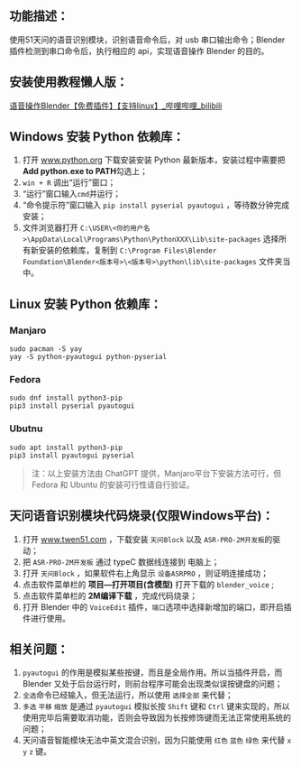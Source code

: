 ## 功能描述：
使用51天问的语音识别模块，识别语音命令后，对 usb 串口输出命令；Blender 插件检测到串口命令后，执行相应的 api，实现语音操作 Blender 的目的。

## 安装使用教程懒人版：
[语音操作Blender【免费插件】【支持linux】\_哔哩哔哩\_bilibili](https://www.bilibili.com/video/BV12w2CYWEUp/?spm_id_from=333.999.0.0&vd_source=e4cbc5ec88a2d9cfc7450c34eb007abe)

## Windows 安装 Python 依赖库：
1. 打开 www.python.org 下载安装安装 Python 最新版本，安装过程中需要把**Add python.exe to PATH**勾选上；
2. `win + R` 调出“运行”窗口；
3. “运行”窗口输入`cmd`并运行；
4. “命令提示符”窗口输入 `pip install pyserial pyautogui` ，等待数分钟完成安装；
5. 文件浏览器打开 `C:\USER\<你的用户名>\AppData\Local\Programs\Python\PythonXXX\Lib\site-packages` 选择所有新安装的依赖库，复制到 `C:\Program Files\Blender Foundation\Blender<版本号>\<版本号>\python\lib\site-packages` 文件夹当中。

## Linux 安装 Python 依赖库：
### Manjaro

```
sudo pacman -S yay
yay -S python-pyautogui python-pyserial
```

### Fedora

```
sudo dnf install python3-pip
pip3 install pyserial pyautogui
```

### Ubutnu

```
sudo apt install python3-pip
pip3 install pyautogui pyserial
```

> 注：以上安装方法由 ChatGPT 提供，Manjaro平台下安装方法可行，但 Fedora 和 Ubuntu 的安装可行性请自行验证。

## 天问语音识别模块代码烧录(仅限Windows平台)：
1. 打开 www.twen51.com ，下载安装 `天问Block` 以及 `ASR-PRO-2M开发板`的驱动；
2. 把 `ASR-PRO-2M开发板` 通过 typeC 数据线连接到 电脑上；
3. 打开 `天问Block` ，如果软件右上角显示 `设备ASRPRO` ，则证明连接成功；
4. 点击软件菜单栏的 **项目—打开项目(含模型)** 打开下载的 `blender_voice` ;
5. 点击软件菜单栏的 **2M编译下载** ，完成代码烧录；
6. 打开 Blender 中的 `VoiceEdit` 插件，`端口`选项中选择新增加的端口，即开启插件进行使用。

## 相关问题：
1. `pyautogui` 的作用是模拟某些按键，而且是全局作用。所以当插件开启，而 Blender 又处于后台运行时，则前台程序可能会出现类似误按键盘的问题；
2. `全选`命令已经输入，但无法运行，所以使用 `选择全部` 来代替；
3. `多选` `平移` `缩放` 是通过 `pyautogui` 模拟长按 `Shift` 键和 `Ctrl` 键来实现的，所以使用完毕后需要取消功能，否则会导致因为长按修饰键而无法正常使用系统的问题；
4. 天问语音智能模块无法中英文混合识别，因为只能使用 `红色` `蓝色` `绿色` 来代替 `x` `y` `z` 键。
